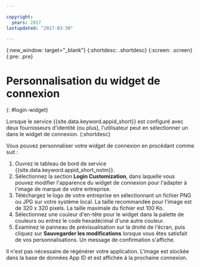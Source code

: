 ```yaml
---

copyright:
  years: 2017
lastupdated: "2017-03-30"

---
```

{:new_window: target="_blank"}
{:shortdesc: .shortdesc}
{:screen: .screen}
{:pre: .pre}

# Personnalisation du widget de connexion
{: #login-widget}

Lorsque le service {{site.data.keyword.appid_short}} est configuré avec deux fournisseurs d'identité (ou plus), l'utilisateur peut en sélectionner un dans le widget de connexion.
{:shortdesc}

Vous pouvez personnaliser votre widget de connexion en procédant comme suit :

1. Ouvrez le tableau de bord de service {{site.data.keyword.appid_short_notm}}.
2. Sélectionnez la section **Login Customization**, dans laquelle vous pouvez modifier l'apparence du widget de connexion pour l'adapter à l'image de marque de votre entreprise.
3. Téléchargez le logo de votre entreprise en sélectionnant un fichier PNG ou JPG sur votre système local. La taille recommandée pour l'image est de 320 x 320 pixels. La taille maximale du fichier est 100 Ko.
4. Sélectionnez une couleur d'en-tête pour le widget dans la palette de couleurs ou entrez le code hexadécimal d'une autre couleur.
5. Examinez le panneau de prévisualisation sur la droite de l'écran, puis cliquez sur **Sauvegarder les modifications** lorsque vous êtes satisfait de vos personnalisations. Un message de confirmation s'affiche.

Il n'est pas nécessaire de régénérer votre application. L'image est stockée dans la base de données App ID et est affichée à la prochaine connexion.

